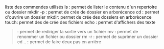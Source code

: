 liste des commendes utilisés
ls : permet de lister le contenu d'un repertoire ou dossier
mkdir -p : permet de crée de dossier en arborécence
cd : permet d'ouvrire un dossier
mkdir: permet de crée des dossiers en arborècence
touch: permet des de crée des fichiers
echo : permet d'affichers des texte
> : permet de rediriger la sortie vers un fichier
mv : permet de renommer un fichier ou dossier
rm -r : permet de suprimer un dossier 
cd .. : permet de faire deux pas en arrière

